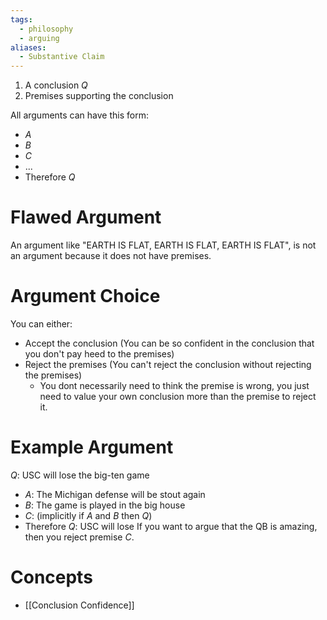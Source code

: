 ```yaml
---
tags:
  - philosophy
  - arguing
aliases:
  - Substantive Claim
---
```

1. A conclusion $Q$
2. Premises supporting the conclusion

All arguments can have this form:
- $A$
- $B$
- $C$
- ...
- Therefore  $Q$
# Flawed Argument
An argument like "EARTH IS FLAT, EARTH IS FLAT, EARTH IS FLAT", is not an argument because it does not have premises.
# Argument Choice
You can either:
- Accept the conclusion (You can be so confident in the conclusion that you don't pay heed to the premises)
- Reject the premises (You can't reject the conclusion without rejecting the premises)
	- You dont necessarily need to think the premise is wrong, you just need to value your own conclusion more than the premise to reject it.
# Example Argument
$Q:$ USC will lose the big-ten game
- $A:$ The Michigan defense will be stout again
- $B:$ The game is played in the big house
- $C:$ (implicitly if $A$ and $B$ then $Q$)
- Therefore $Q:$ USC will lose
If you want to argue that the QB is amazing, then you reject premise $C$.
# Concepts
- [[Conclusion Confidence]]